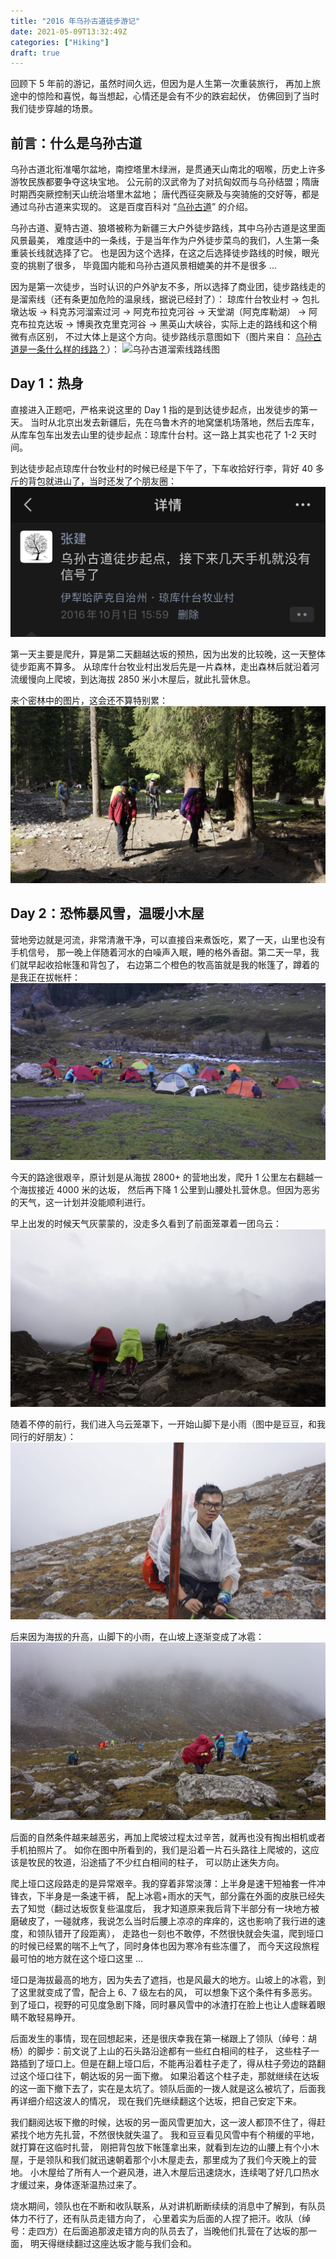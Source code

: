 ```yaml
---
title: "2016 年乌孙古道徒步游记"
date: 2021-05-09T13:32:49Z
categories: ["Hiking"]
draft: true
---
```


回顾下 5 年前的游记，虽然时间久远，但因为是人生第一次重装旅行，
再加上旅途中的惊险和喜悦，每当想起，心情还是会有不少的跌宕起伏，
仿佛回到了当时我们徒步穿越的场景。

## 前言：什么是乌孙古道

乌孙古道北衔准噶尔盆地，南控塔里木绿洲，是贯通天山南北的咽喉，历史上许多游牧民族都要争夺这块宝地。
公元前的汉武帝为了对抗匈奴而与乌孙结盟；隋唐时期西突厥控制天山统治塔里木盆地；
唐代西征突厥及与突骑施的交好等，都是通过乌孙古道来实现的。
这是百度百科对 “[乌孙古道](https://baike.baidu.com/item/%E4%B9%8C%E5%AD%99%E5%8F%A4%E9%81%93)” 的介绍。

乌孙古道、夏特古道、狼塔被称为新疆三大户外徒步路线，其中乌孙古道是这里面风景最美，
难度适中的一条线，于是当年作为户外徒步菜鸟的我们，人生第一条重装长线就选择了它。
也是因为这个选择，在这之后选择徒步路线的时候，眼光变的挑剔了很多，
毕竟国内能和乌孙古道风景相媲美的并不是很多 ...

因为是第一次徒步，当时认识的户外驴友不多，所以选择了商业团，徒步路线走的是溜索线（还有条更加危险的温泉线，据说已经封了）：
琼库什台牧业村 -> 包扎墩达坂 -> 科克苏河溜索过河 -> 阿克布拉克河谷 -> 天堂湖（阿克库勒湖）
-> 阿克布拉克达坂 -> 博奥孜克里克河谷 -> 黑英山大峡谷，实际上走的路线和这个稍微有点区别，
不过大体上是这个方向。徒步路线示意图如下（图片来自：
[乌孙古道是一条什么样的线路？](https://zhuanlan.zhihu.com/p/38078451)）：
![乌孙古道溜索线路线图](https://pic3.zhimg.com/80/v2-14f0184ed7b4439a93c8b3838627945a_1440w.jpg)

## Day 1：热身

直接进入正题吧，严格来说这里的 Day 1 指的是到达徒步起点，出发徒步的第一天。
当时从北京出发去新疆后，先在乌鲁木齐的地窝堡机场落地，然后去库车，
从库车包车出发去山里的徒步起点：琼库什台村。这一路上其实也花了 1-2 天时间。

到达徒步起点琼库什台牧业村的时候已经是下午了，下车收拾好行李，背好 40 多斤的背包就进山了，当时还发了个朋友圈：
![朋友圈截图](/images/2016-wusun-trail/WechatIMG27.jpeg)

第一天主要是爬升，算是第二天翻越达坂的预热，因为出发的比较晚，这一天整体徒步距离不算多。
从琼库什台牧业村出发后先是一片森林，走出森林后就沿着河流缓慢向上爬坡，到达海拔 2850 米小木屋后，就此扎营休息。

来个密林中的图片，这会还不算特别累：
![密林中，还不算特别累](/images/2016-wusun-trail/0.jpeg)

## Day 2：恐怖暴风雪，温暖小木屋

营地旁边就是河流，非常清澈干净，可以直接舀来煮饭吃，累了一天，山里也没有手机信号，
那一晚上伴随着河水的白噪声入眠，睡的格外香甜。第二天一早，我们就早起收拾帐篷和背包了，
右边第二个橙色的牧高笛就是我的帐篷了，蹲着的是我正在拔帐杆：
![早起收拾帐篷和背包](/images/2016-wusun-trail/1.jpeg)

今天的路途很艰辛，原计划是从海拔 2800+ 的营地出发，爬升 1 公里左右翻越一个海拔接近 4000 米的达坂，
然后再下降 1 公里到山腰处扎营休息。但因为恶劣的天气，这一计划并没能顺利进行。

早上出发的时候天气灰蒙蒙的，没走多久看到了前面笼罩着一团乌云：
![前方笼罩的乌云](/images/2016-wusun-trail/2.jpeg)

随着不停的前行，我们进入乌云笼罩下，一开始山脚下是小雨（图中是豆豆，和我同行的好朋友）：
![前方笼罩的乌云](/images/2016-wusun-trail/3.jpeg)

后来因为海拔的升高，山脚下的小雨，在山坡上逐渐变成了冰雹：
![山坡上的冰雹](/images/2016-wusun-trail/4.jpeg)

后面的自然条件越来越恶劣，再加上爬坡过程太过辛苦，就再也没有掏出相机或者手机拍照片了。
如你在图中所看到的，我们是沿着一片石头路往上爬坡的，这应该是牧民的牧道，沿途插了不少红白相间的柱子，
可以防止迷失方向。

爬上垭口这段路走的是异常艰辛。我的穿着非常淡薄：上半身是速干短袖套一件冲锋衣，下半身是一条速干裤，
配上冰雹+雨水的天气，部分露在外面的皮肤已经失去了知觉（翻过达坂恢复些温度后，
我才知道原来我后背下半部分有一块地方被磨破皮了，一碰就疼，我说怎么当时后腰上凉凉的痒痒的，这也影响了我行进的速度，和领队错开了段距离），
走路也一刻也不敢停，不然很快就会失温，爬到垭口的时候已经累的喘不上气了，同时身体也因为寒冷有些冻僵了，
而今天这段旅程最可怕的地方就在这个垭口这里 ...

垭口是海拔最高的地方，因为失去了遮挡，也是风最大的地方。山坡上的冰雹，到了这里就变成了雪，配合上 6、7 级左右的风，
可以想象下这个条件有多恶劣。到了垭口，视野的可见度急剧下降，同时暴风雪中的冰渣打在脸上也让人虚眯着眼睛不敢轻易睁开。

后面发生的事情，现在回想起来，还是很庆幸我在第一梯跟上了领队（绰号：胡杨）的脚步：前文说了上山的石头路沿途都有一些红白相间的柱子，
这些柱子一路插到了垭口上。但是在翻上垭口后，不能再沿着柱子走了，得从柱子旁边的路翻过这个垭口往下，朝达坂的另一面下撤。
如果沿着这个柱子走，那就继续在达坂的这一面下撤下去了，实在是太坑了。领队后面的一拨人就是这么被坑了，后面我再详细介绍这波人的情况，
现在我们先继续翻这个达坂，把自己安定下来。

我们翻阅达坂下撤的时候，达坂的另一面风雪更加大，这一波人都顶不住了，得赶紧找个地方先扎营，不然很快就失温了。
我和豆豆看见风雪中有个稍缓的平地，就打算在这临时扎营，
刚把背包放下帐篷拿出来，就看到左边的山腰上有个小木屋，于是领队和我们就迅速朝着那个小木屋走去，那里成为了我们今天晚上的营地。
小木屋给了所有人一个避风港，进入木屋后迅速烧水，连续喝了好几口热水才缓过来，身体逐渐温热过来了。

烧水期间，领队也在不断和收队联系，从对讲机断断续续的消息中了解到，有队员体力不行了，还有队员走错方向了，
心里着实为后面的人捏了把汗。收队（绰号：走四方）在后面追那波走错方向的队员去了，当晚他们扎营在了达坂的那一面，
明天得继续翻过这座达坂才能与我们会和。
